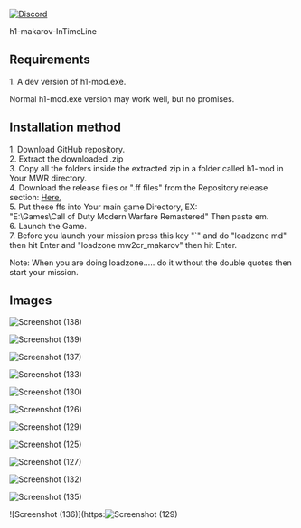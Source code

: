 <a href="https://discord.gg/CHZea8zvBG" rel="nofollow"><img src="https://camo.githubusercontent.com/59577016fabd1d32fd232283ef81c07b381c74614d75d47556307a8efb44ba60/68747470733a2f2f696d672e736869656c64732e696f2f646973636f72642f3732353035373838363935383338373339333f6c6162656c3d446973636f7264266c6f676f3d646973636f7264" alt="Discord" data-canonical-src="https://img.shields.io/discord/725057886958387393?label=Discord&amp;logo=discord" style="max-width: 100%;"></a>

h1-makarov-InTimeLine

<h2>Requirements</h2>
1. A dev version of h1-mod.exe.
<p>Normal h1-mod.exe version may work well, but no promises.</p>

<h2>Installation method</h2>
1. Download GitHub repository.<br>
2. Extract the downloaded .zip<br>
3. Copy all the folders inside the extracted zip in a folder called h1-mod in Your MWR directory.<br>
4. Download the release files or ".ff files" from the Repository release section: <a href="https://github.com/3bdulra7manAmir/h1-makarov-InTimeLine/releases">Here.</a><br>
5. Put these ffs into Your main game Directory, EX:<br>"E:\Games\Call of Duty Modern Warfare Remastered" Then paste em.<br>
6. Launch the Game.<br>
7. Before you launch your mission press this key "`" and do "loadzone md" then hit Enter and "loadzone mw2cr_makarov" then hit Enter.<br>
<p>Note: When you are doing loadzone..... do it without the double quotes then start your mission.</p>

<h2>Images</h2>

![Screenshot (138)](https://github.com/3bdulra7manAmir/h1-makarov-InTimeLine/assets/64253660/8e226398-83d5-41a5-82d2-63b95b3d777b)

![Screenshot (139)](https://github.com/3bdulra7manAmir/h1-makarov-InTimeLine/assets/64253660/1a556320-6cd3-4025-96b9-8f572ab222df)

![Screenshot (137)](https://github.com/3bdulra7manAmir/h1-makarov-InTimeLine/assets/64253660/c7516093-f884-47f1-80b1-8f5fc01d0449)

![Screenshot (133)](https://github.com/3bdulra7manAmir/h1-makarov-InTimeLine/assets/64253660/7435eef8-fc0e-4f83-a967-ac4fc0500939)

![Screenshot (130)](https://github.com/3bdulra7manAmir/h1-makarov-InTimeLine/assets/64253660/35a616a9-d242-48dd-89ae-933db3d0f56c)

![Screenshot (126)](https://github.com/3bdulra7manAmir/h1-makarov-InTimeLine/assets/64253660/274b97c0-057e-47d4-b00f-a167497321bb)

![Screenshot (129)](https://github.com/3bdulra7manAmir/h1-makarov-InTimeLine/assets/64253660/2b81b5e2-1c99-441a-9a4c-d6886e191f73)

![Screenshot (125)](https://github.com/3bdulra7manAmir/h1-makarov-InTimeLine/assets/64253660/69b1432a-e4e6-4c00-a5b4-bc0cf2becf78)

![Screenshot (127)](https://github.com/3bdulra7manAmir/h1-makarov-InTimeLine/assets/64253660/725b2b4f-b98d-462f-b49c-744e9f74d8bf)

![Screenshot (132)](https://github.com/3bdulra7manAmir/h1-makarov-InTimeLine/assets/64253660/e337e714-9f8e-41f8-95e6-41c71bb0e125)

![Screenshot (135)](https://github.com/3bdulra7manAmir/h1-makarov-InTimeLine/assets/64253660/929d43d8-0b57-4a3c-ad62-63bbb5bb153f)

![Screenshot (136)](https:![Screenshot (129)](https://github.com/3bdulra7manAmir/h1-makarov-InTimeLine/assets/64253660/8e70f5c7-1005-4d0c-bb16-1dcf56679abb)
